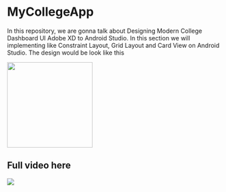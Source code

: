 # MyCollegeApp

In this repository, we are gonna talk about Designing Modern College Dashboard UI Adobe XD to Android Studio. In this section we will implementing like Constraint Layout, Grid Layout and Card View on Android Studio. The design would be look like this

<img src="http://abdulazizahwan.blog.unnes.ac.id/wp-content/uploads/sites/3025/2019/06/MyCollegeDashboard.png" width="200;"/>

## Full video here
<a href="https://youtu.be/zeWnDlcNjQU" target="_blank"><img src="http://abdulazizahwan.blog.unnes.ac.id/wp-content/uploads/sites/3025/2019/06/Untitled-1.png"/></a>

